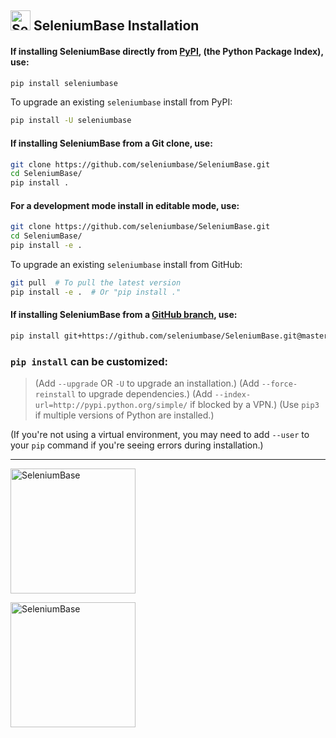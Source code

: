 ## [<img src="https://seleniumbase.io/img/logo6.png" title="SeleniumBase" width="32">](https://github.com/seleniumbase/SeleniumBase/) SeleniumBase Installation

<h4>If installing SeleniumBase directly from <a href="https://pypi.python.org/pypi/seleniumbase">PyPI</a>, (the Python Package Index), use:</h4>

```bash
pip install seleniumbase
```

To upgrade an existing ``seleniumbase`` install from PyPI:

```bash
pip install -U seleniumbase
```

<h4>If installing SeleniumBase from a Git clone, use:</h4>

```bash
git clone https://github.com/seleniumbase/SeleniumBase.git
cd SeleniumBase/
pip install .
```

<h4>For a development mode install in editable mode, use:</h4>

```bash
git clone https://github.com/seleniumbase/SeleniumBase.git
cd SeleniumBase/
pip install -e .
```

To upgrade an existing ``seleniumbase`` install from GitHub:

```bash
git pull  # To pull the latest version
pip install -e .  # Or "pip install ."
```

<h4>If installing SeleniumBase from a <a href="https://github.com/seleniumbase/SeleniumBase">GitHub branch</a>, use:</h4>

```bash
pip install git+https://github.com/seleniumbase/SeleniumBase.git@master#egg=seleniumbase
```

<h3><code>pip install</code> can be customized:</h3>

> (Add ``--upgrade`` OR ``-U`` to upgrade an installation.)
> (Add ``--force-reinstall`` to upgrade dependencies.)
> (Add ``--index-url=http://pypi.python.org/simple/`` if blocked by a VPN.)
> (Use ``pip3`` if multiple versions of Python are installed.)

(If you're not using a virtual environment, you may need to add <code>--user</code> to your <code>pip</code> command if you're seeing errors during installation.)

--------

[<img src="https://seleniumbase.io/cdn/img/sb_logo_10t.png" title="SeleniumBase" width="200">](https://github.com/seleniumbase/SeleniumBase/)

<a href="https://github.com/seleniumbase/SeleniumBase/"><img src="https://seleniumbase.io/cdn/img/sb_logo_b.png" alt="SeleniumBase" title="SeleniumBase" width="200" /></a>
